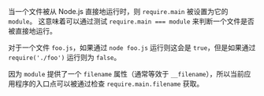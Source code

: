 
<!-- type=misc -->

当一个文件被从 Node.js 直接地运行时，则 `require.main` 被设置为它的 `module`。
这意味着可以通过测试 `require.main === module` 来判断一个文件是否被直接地运行。

对于一个文件 `foo.js`，如果通过 `node foo.js` 运行则这会是 `true`，但是如果通过 `require('./foo')` 运行则为 `false`。

因为 `module` 提供了一个 `filename` 属性（通常等效于 `__filename`），所以当前应用程序的入口点可以被通过检查 `require.main.filename` 获取。

